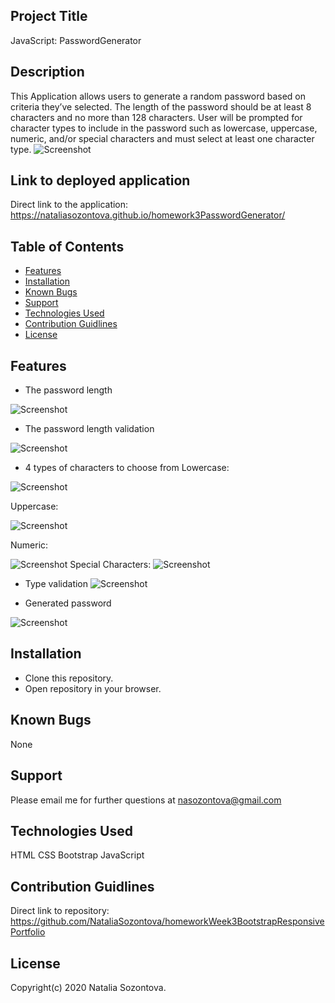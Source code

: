 ## Project Title
JavaScript: PasswordGenerator
## Description
This Application allows users to generate a random password based on criteria they’ve selected. The length of the password
should be at least 8 characters and no more than 128 characters. User will be prompted for character types to include in the password such as lowercase, uppercase, numeric, and/or special characters and must select at least one 
character type.
![Screenshot](https://user-images.githubusercontent.com/50155533/99916644-5a555800-2cd9-11eb-9ae2-726ddafce0a5.png)
## Link to deployed application
Direct link to the application: https://nataliasozontova.github.io/homework3PasswordGenerator/

## Table of Contents
* [Features](#features)
* [Installation](#installation)
* [Known Bugs](#known-bugs)
* [Support](#support)
* [Technologies Used](#technologies-used)
* [Contribution Guidlines](#contribution-guidlines)
* [License](#license)

## Features
* The password length

![Screenshot](https://user-images.githubusercontent.com/50155533/99916996-b4571d00-2cdb-11eb-9e04-f08322c345c1.png)

* The password length validation

![Screenshot](https://user-images.githubusercontent.com/50155533/99917019-c9cc4700-2cdb-11eb-983b-5ab245bd9af6.png)

* 4 types of characters to choose from
Lowercase:

![Screenshot](https://user-images.githubusercontent.com/50155533/99917037-e36d8e80-2cdb-11eb-8961-2f9360bbc288.png)

Uppercase:

![Screenshot](https://user-images.githubusercontent.com/50155533/99917041-e9fc0600-2cdb-11eb-9b76-f7d585b8a02c.png)

Numeric:

![Screenshot](https://user-images.githubusercontent.com/50155533/99917063-fa13e580-2cdb-11eb-881d-c9c9ea35cedf.png)
Special Characters:
![Screenshot](https://user-images.githubusercontent.com/50155533/99917026-d5b80900-2cdb-11eb-803d-97aa8d062187.png)

* Type validation
![Screenshot](https://user-images.githubusercontent.com/50155533/99917053-f1bbaa80-2cdb-11eb-8ce3-290461678e8e.png)

* Generated password 

![Screenshot](https://user-images.githubusercontent.com/50155533/99917254-0cdaea00-2cdd-11eb-8664-91303d194216.png)
## Installation 
* Clone this repository.
* Open repository in your browser.
## Known Bugs
None
## Support
Please email me for further questions at nasozontova@gmail.com
## Technologies Used
HTML
CSS
Bootstrap
JavaScript
## Contribution Guidlines 
Direct link to repository: https://github.com/NataliaSozontova/homeworkWeek3BootstrapResponsivePortfolio

## License
Copyright(c) 2020 Natalia Sozontova.